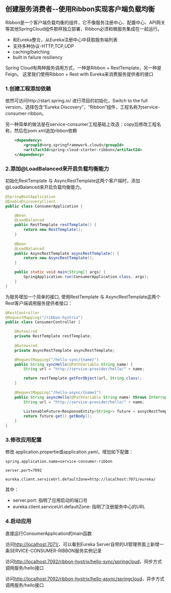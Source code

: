 ## 创建服务消费者--使用Ribbon实现客户端负载均衡

Ribbon是一个客户端负载均衡的组件，它不像服务注册中心、配置中心、API网关等其他SpringCloud组件那样独立部署，Ribbon必须和微服务集成在一起运行。
 * 和Eureka整合，从Eureka注册中心中获取服务端列表
 * 支持多种协议-HTTP,TCP,UDP
 * caching/batching
 * built in failure resiliency
 
 Spring Cloud有两种服务调用方式，一种是Ribbon + RestTemplate，另一种是Feign。
 这里我们使用Ribbon + Rest with Eureka来消费服务提供者的接口

### 1.创建工程添加依赖

依然可访问http://start.spring.io/ 进行项目的初始化，Switch to the full version，选择包含“Eureka Discovery”，“Ribbon”组件，工程名称为service-consumer-ribbon。

另一种简单的做法是在service-consumer工程基础上改造：copy后修改工程名称，然后在pom.xml追加ribbon依赖

```xml
	<dependency>
		<groupId>org.springframework.cloud</groupId>
		<artifactId>spring-cloud-starter-ribbon</artifactId>
	</dependency>
```

### 2.添加@LoadBalanced来开启负载均衡能力

初始化RestTemplate 与 AsyncRestTemplate这两个客户端时，添加@LoadBalanced来开启负载均衡能力。

```Java
@SpringBootApplication
@EnableDiscoveryClient
public class ConsumerApplication {

	@Bean
	@LoadBalanced
	public RestTemplate restTemplate() {
		return new RestTemplate();
	}
	
	@Bean
	@LoadBalanced
	public AsyncRestTemplate asyncRestTemplate() {
		return new AsyncRestTemplate();
	}

	public static void main(String[] args) {
		SpringApplication.run(ConsumerApplication.class, args);
	}
}
```

为服务增加一个简单的接口,  使用RestTemplate 与 AsyncRestTemplate这两个Rest客户端调用服务提供者接口：

```Java
@RestController
@RequestMapping("/ribbon-hystrix")
public class ConsumerController {

	@Autowired
	private RestTemplate restTemplate;
	
	@Autowired 
	private AsyncRestTemplate asyncRestTemplate;

	@RequestMapping("/hello-sync/{name}")
	public String syncHello(@PathVariable String name) {
		String url = "http://service-provider/hello/" + name;

		return restTemplate.getForObject(url, String.class);
	}
	
	@RequestMapping("/hello-async/{name}")
	public String asyncHello(@PathVariable String name) throws InterruptedException, ExecutionException {
		String url = "http://service-provider/hello/" + name;
		
		ListenableFuture<ResponseEntity<String>> future = asnycRestTemplate.getForEntity(url, String.class);
		return future.get().getBody();
	}
}	
```

### 3.修改应用配置
修改 application.propertie或application.yaml，增加如下配置：

```
spring.application.name=service-consumer-ribbon

server.port=7092

eureka.client.serviceUrl.defaultZone=http://localhost:7071/eureka/
```
其中：

* server.port: 指明了应用启动的端口号
* eureka.client.serviceUrl.defaultZone: 指明了注册服务中心的URL

### 4.启动应用
直接运行ConsumerApplication的main函数

访问[http://localhost:7071/](http://localhost:7071/)，可以看到Eureka Server自带的UI管理界面上新增一条SERVICE-CONSUMER-RIBBON服务实例记录

访问[http://localhost:7092/ribbon-hystrix/hello-sync/springcloud](http://localhost:7092/ribbon-hystrix/hello-sync/springcloud)，同步方式调用服务/hello接口

访问[http://localhost:7092/ribbon-hystrix/hello-async/springcloud](http://localhost:7092/ribbon-hystrix/hello-async/springcloud)，异步方式调用服务/hello接口

